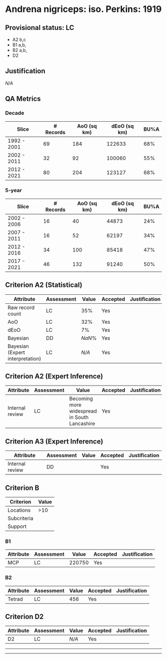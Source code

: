 # Andrena nigriceps: iso. Perkins: 1919
## Provisional status: LC
- A2 b,c
- B1 a,b, 
- B2 a,b, 
- D2

## Justification
*N/A*
## QA Metrics
### Decade
| Slice | # Records | AoO (sq km) | dEoO (sq km) |BU%A |
|---|---|---|---|---|
|1992 - 2001|69|184|122633|68%|
|2002 - 2011|32|92|100060|55%|
|2012 - 2021|80|204|123127|68%|
### 5-year
| Slice | # Records | AoO (sq km) | dEoO (sq km) |BU%A |
|---|---|---|---|---|
|2002 - 2006|16|40|44873|24%|
|2007 - 2011|16|52|62197|34%|
|2012 - 2016|34|100|85418|47%|
|2017 - 2021|46|132|91240|50%|
## Criterion A2 (Statistical)
|Attribute|Assessment|Value|Accepted|Justification
|---|---|---|---|---|
|Raw record count|LC|35%|Yes||
|AoO|LC|32%|Yes||
|dEoO|LC|7%|Yes||
|Bayesian|DD|*NaN*%|Yes||
|Bayesian (Expert interpretation)|LC|*N/A*|Yes||
## Criterion A2 (Expert Inference)
|Attribute|Assessment|Value|Accepted|Justification
|---|---|---|---|---|
|Internal review|LC|Becoming more widespread in South Lancashire|Yes||
## Criterion A3 (Expert Inference)
|Attribute|Assessment|Value|Accepted|Justification
|---|---|---|---|---|
|Internal review|DD||Yes||
## Criterion B
|Criterion| Value|
|---|---|
|Locations|>10|
|Subcriteria||
|Support||
### B1
|Attribute|Assessment|Value|Accepted|Justification
|---|---|---|---|---|
|MCP|LC|220750|Yes||
### B2
|Attribute|Assessment|Value|Accepted|Justification
|---|---|---|---|---|
|Tetrad|LC|456|Yes||
## Criterion D2
|Attribute|Assessment|Value|Accepted|Justification
|---|---|---|---|---|
|D2|LC|*N/A*|Yes||
---
 ---
 <br><br>
 
